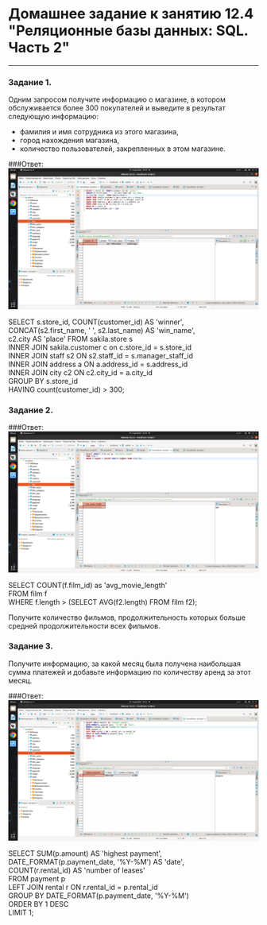 # Домашнее задание к занятию 12.4 "Реляционные базы данных: SQL. Часть 2"

---

### Задание 1.

Одним запросом получите информацию о магазине, в котором обслуживается более 300 покупателей и выведите в результат следующую информацию: 
- фамилия и имя сотрудника из этого магазина,
- город нахождения магазина,
- количество пользователей, закрепленных в этом магазине.

###Ответ:
![Image alt](https://github.com/IvanSKorobkov/homework/blob/main/%D0%A1%D0%BD%D0%B8%D0%BC%D0%BE%D0%BA%20%D1%8D%D0%BA%D1%80%D0%B0%D0%BD%D0%B0%20%D0%BE%D1%82%202022-12-09%2018-30-01.png)

SELECT s.store_id, COUNT(customer_id) AS 'winner',  
CONCAT(s2.first_name, ' ', s2.last_name) AS 'win_name',   
c2.city AS 'place'  FROM sakila.store s  
INNER JOIN sakila.customer c on c.store_id = s.store_id   
INNER JOIN staff s2 ON s2.staff_id = s.manager_staff_id   
INNER JOIN address a ON a.address_id = s.address_id  
INNER JOIN city c2 ON c2.city_id = a.city_id  
GROUP BY s.store_id  
HAVING count(customer_id) > 300; 

### Задание 2.

###Ответ:
![Image alt](https://github.com/IvanSKorobkov/homework/blob/main/%D0%A1%D0%BD%D0%B8%D0%BC%D0%BE%D0%BA%20%D1%8D%D0%BA%D1%80%D0%B0%D0%BD%D0%B0%20%D0%BE%D1%82%202022-12-09%2018-32-38.png)

SELECT COUNT(f.film_id) as 'avg_movie_length'  
FROM film f   
WHERE f.length > (SELECT AVG(f2.length) FROM film f2);

Получите количество фильмов, продолжительность которых больше средней продолжительности всех фильмов.

### Задание 3.

Получите информацию, за какой месяц была получена наибольшая сумма платежей и добавьте информацию по количеству аренд за этот месяц.

###Ответ:
![Image alt](https://github.com/IvanSKorobkov/homework/blob/main/%D0%A1%D0%BD%D0%B8%D0%BC%D0%BE%D0%BA%20%D1%8D%D0%BA%D1%80%D0%B0%D0%BD%D0%B0%20%D0%BE%D1%82%202022-12-09%2018-35-37.png)

SELECT SUM(p.amount) AS 'highest payment',   
DATE_FORMAT(p.payment_date, '%Y-%M') AS 'date',  
COUNT(r.rental_id) AS 'number of leases'  
FROM payment p   
LEFT JOIN rental r ON r.rental_id = p.rental_id   
GROUP BY DATE_FORMAT(p.payment_date, '%Y-%M')  
ORDER BY 1 DESC   
LIMIT 1;
